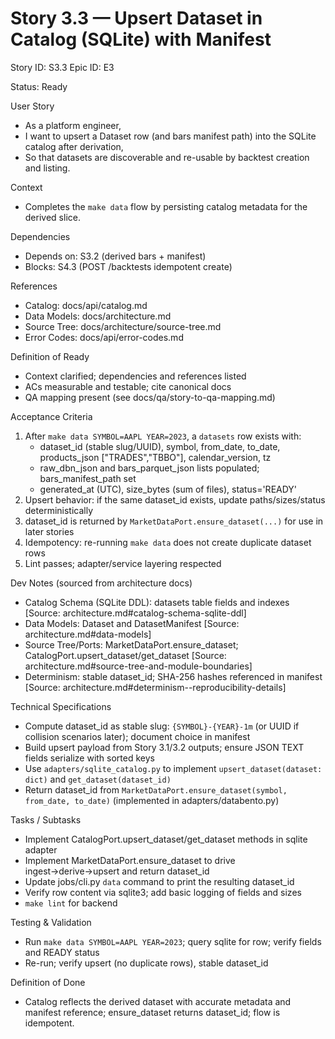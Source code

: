 # Story 3.3 — Upsert Dataset in Catalog (SQLite) with Manifest
Story ID: S3.3
Epic ID: E3



Status: Ready

User Story
- As a platform engineer,
- I want to upsert a Dataset row (and bars manifest path) into the SQLite catalog after derivation,
- So that datasets are discoverable and re-usable by backtest creation and listing.

Context
- Completes the `make data` flow by persisting catalog metadata for the derived slice.


Dependencies
- Depends on: S3.2 (derived bars + manifest)
- Blocks: S4.3 (POST /backtests idempotent create)

References
- Catalog: docs/api/catalog.md
- Data Models: docs/architecture.md
- Source Tree: docs/architecture/source-tree.md
- Error Codes: docs/api/error-codes.md

Definition of Ready
- Context clarified; dependencies and references listed
- ACs measurable and testable; cite canonical docs
- QA mapping present (see docs/qa/story-to-qa-mapping.md)

Acceptance Criteria
1) After `make data SYMBOL=AAPL YEAR=2023`, a `datasets` row exists with:
   - dataset_id (stable slug/UUID), symbol, from_date, to_date, products_json ["TRADES","TBBO"], calendar_version, tz
   - raw_dbn_json and bars_parquet_json lists populated; bars_manifest_path set
   - generated_at (UTC), size_bytes (sum of files), status='READY'
2) Upsert behavior: if the same dataset_id exists, update paths/sizes/status deterministically
3) dataset_id is returned by `MarketDataPort.ensure_dataset(...)` for use in later stories
4) Idempotency: re-running `make data` does not create duplicate dataset rows
5) Lint passes; adapter/service layering respected

Dev Notes (sourced from architecture docs)
- Catalog Schema (SQLite DDL): datasets table fields and indexes [Source: architecture.md#catalog-schema-sqlite-ddl]
- Data Models: Dataset and DatasetManifest [Source: architecture.md#data-models]
- Source Tree/Ports: MarketDataPort.ensure_dataset; CatalogPort.upsert_dataset/get_dataset [Source: architecture.md#source-tree-and-module-boundaries]
- Determinism: stable dataset_id; SHA-256 hashes referenced in manifest [Source: architecture.md#determinism--reproducibility-details]

Technical Specifications
- Compute dataset_id as stable slug: `{SYMBOL}-{YEAR}-1m` (or UUID if collision scenarios later); document choice in manifest
- Build upsert payload from Story 3.1/3.2 outputs; ensure JSON TEXT fields serialize with sorted keys
- Use `adapters/sqlite_catalog.py` to implement `upsert_dataset(dataset: dict)` and `get_dataset(dataset_id)`
- Return dataset_id from `MarketDataPort.ensure_dataset(symbol, from_date, to_date)` (implemented in adapters/databento.py)

Tasks / Subtasks
- Implement CatalogPort.upsert_dataset/get_dataset methods in sqlite adapter
- Implement MarketDataPort.ensure_dataset to drive ingest→derive→upsert and return dataset_id
- Update jobs/cli.py `data` command to print the resulting dataset_id
- Verify row content via sqlite3; add basic logging of fields and sizes
- `make lint` for backend

Testing & Validation
- Run `make data SYMBOL=AAPL YEAR=2023`; query sqlite for row; verify fields and READY status
- Re-run; verify upsert (no duplicate rows), stable dataset_id

Definition of Done
- Catalog reflects the derived dataset with accurate metadata and manifest reference; ensure_dataset returns dataset_id; flow is idempotent.
